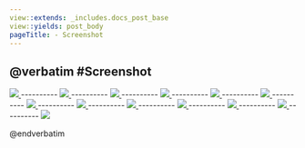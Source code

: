 ```yaml
---
view::extends: _includes.docs_post_base
view::yields: post_body
pageTitle: - Screenshot
---
```

@verbatim
#Screenshot
----------


<a href="/assets/img/screen/1.png" target="blank">
    <img src="/assets/img/screen/1.png" class="img-responsive">
</a>
----------
<a href="/assets/img/screen/2.png" target="blank">
    <img src="/assets/img/screen/2.png" class="img-responsive">
</a>
----------
<a href="/assets/img/screen/3.png" target="blank">
    <img src="/assets/img/screen/3.png" class="img-responsive">
</a>
----------
<a href="/assets/img/screen/4.png" target="blank">
    <img src="/assets/img/screen/4.png" class="img-responsive">
</a>
----------
<a href="/assets/img/screen/5.png" target="blank">
    <img src="/assets/img/screen/5.png" class="img-responsive">
</a>
----------
<a href="/assets/img/screen/6.png" target="blank">
    <img src="/assets/img/screen/6.png" class="img-responsive">
</a>
----------
<a href="/assets/img/screen/7.png" target="blank">
    <img src="/assets/img/screen/7.png" class="img-responsive">
</a>
----------
<a href="/assets/img/screen/8.png" target="blank">
    <img src="/assets/img/screen/8.png" class="img-responsive">
</a>
----------
<a href="/assets/img/screen/9.png" target="blank">
    <img src="/assets/img/screen/9.png" class="img-responsive">
</a>
----------
<a href="/assets/img/screen/10.png" target="blank">
    <img src="/assets/img/screen/10.png" class="img-responsive">
</a>
----------
<a href="/assets/img/screen/11.png" target="blank">
    <img src="/assets/img/screen/11.png" class="img-responsive">
</a>
----------
<a href="/assets/img/screen/12.png" target="blank">
    <img src="/assets/img/screen/12.png" class="img-responsive">
</a>
----------
<a href="/assets/img/screen/13.png" target="blank">
    <img src="/assets/img/screen/13.png" class="img-responsive">
</a>


@endverbatim
